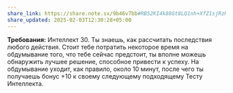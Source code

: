 ```yaml
---
share_link: https://share.note.sx/9b46v7bb#RB52KI4k88Gt8LQ1nh+XfZ1sjRzHutpeJrkcyEBC5cs
share_updated: 2025-02-03T12:30:28+05:00
---
```

**Требования:** Интеллект 30.
Ты знаешь, как рассчитать последствия любого действия. Стоит тебе потратить некоторое время на обдумывание того, что тебе сейчас предстоит, ты вполне можешь обнаружить лучшее решение, способное привести к успеху. На обдумывание уходит, как правило, около 10 минут, после чего ты получаешь бонус +10 к своему следующему подходящему Тесту Интеллекта.